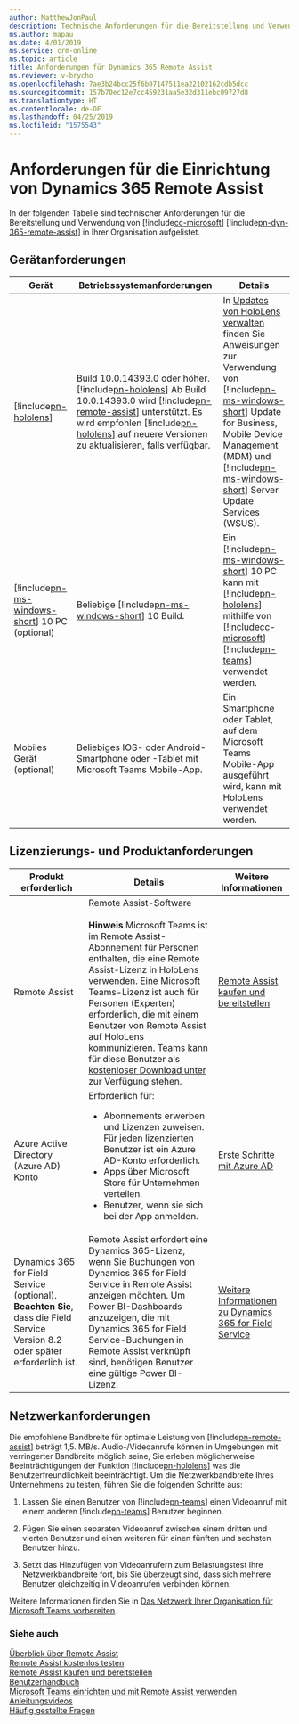 ```yaml
---
author: MatthewJonPaul
description: Technische Anforderungen für die Bereitstellung und Verwendung von Microsoft Dynamics 365 Remote Assist
ms.author: mapau
ms.date: 4/01/2019
ms.service: crm-online
ms.topic: article
title: Anforderungen für Dynamics 365 Remote Assist
ms.reviewer: v-brycho
ms.openlocfilehash: 7ae3b24bcc25f6b07147511ea22102162cdb5dcc
ms.sourcegitcommit: 157b70ec12e7cc459231aa5e32d311ebc09727d8
ms.translationtype: HT
ms.contentlocale: de-DE
ms.lasthandoff: 04/25/2019
ms.locfileid: "1575543"
---
```

# <a name="requirements-for-setting-up-dynamics-365-remote-assist"></a>Anforderungen für die Einrichtung von Dynamics 365 Remote Assist

In der folgenden Tabelle sind technischer Anforderungen für die Bereitstellung und Verwendung von [!include[cc-microsoft](../includes/cc-microsoft.md)] [!include[pn-dyn-365-remote-assist](../includes/pn-dyn-365-remote-assist.md)] in Ihrer Organisation aufgelistet.

## <a name="device-requirements"></a>Gerätanforderungen

| **Gerät**               | **Betriebssystemanforderungen**                                                                                                                                                  | **Details**                                                                                                                                                                                                                    |
|--------------------------|----------------------------------------------------------------------------------------------------------------------------------------------------------------------|--------------------------------------------------------------------------------------------------------------------------------------------------------------------------------------------------------------------------------|
| [!include[pn-hololens](../includes/pn-hololens.md)]                 | Build 10.0.14393.0 oder höher. [!include[pn-hololens](../includes/pn-hololens.md)] Ab Build 10.0.14393.0 wird [!include[pn-remote-assist](../includes/pn-remote-assist.md)] unterstützt. Es wird empfohlen [!include[pn-hololens](../includes/pn-hololens.md)] auf neuere Versionen zu aktualisieren, falls verfügbar. | In [Updates von HoloLens verwalten](https://docs.microsoft.com/en-us/HoloLens/hololens-updates) finden Sie Anweisungen zur Verwendung von [!include[pn-ms-windows-short](../includes/pn-ms-windows-short.md)] Update for Business, Mobile Device Management (MDM) und [!include[pn-ms-windows-short](../includes/pn-ms-windows-short.md)] Server Update Services (WSUS). |
| [!include[pn-ms-windows-short](../includes/pn-ms-windows-short.md)] 10 PC (optional) | Beliebige [!include[pn-ms-windows-short](../includes/pn-ms-windows-short.md)] 10 Build.| Ein [!include[pn-ms-windows-short](../includes/pn-ms-windows-short.md)] 10 PC kann mit [!include[pn-hololens](../includes/pn-hololens.md)] mithilfe von [!include[cc-microsoft](../includes/cc-microsoft.md)] [!include[pn-teams](../includes/pn-teams.md)] verwendet werden.|
|Mobiles Gerät (optional)|Beliebiges IOS- oder Android-Smartphone oder -Tablet mit Microsoft Teams Mobile-App.|Ein Smartphone oder Tablet, auf dem Microsoft Teams Mobile-App ausgeführt wird, kann mit HoloLens verwendet werden.|

## <a name="licensing-and-product-requirements"></a>Lizenzierungs- und Produktanforderungen

| **Produkt erforderlich**|**Details**|**Weitere Informationen**|
|---------------|-------------------------------------------------------|----------------------------------------------------------|
|Remote Assist|Remote Assist-Software<br></br>**Hinweis** Microsoft Teams ist im Remote Assist-Abonnement für Personen enthalten, die eine Remote Assist-Lizenz in HoloLens verwenden. Eine Microsoft Teams-Lizenz ist auch für Personen (Experten) erforderlich, die mit einem Benutzer von Remote Assist auf HoloLens kommunizieren. Teams kann für diese Benutzer als [kostenloser Download unter](https://teams.microsoft.com/downloads) zur Verfügung stehen.| [Remote Assist kaufen und bereitstellen](../licensing/buy-and-deploy.md)|
|Azure Active Directory (Azure AD) Konto|Erforderlich für: <ul><li>Abonnements erwerben und Lizenzen zuweisen. Für jeden lizenzierten Benutzer ist ein Azure AD-Konto erforderlich. </li><li>Apps über Microsoft Store für Unternehmen verteilen. </li><li>Benutzer, wenn sie sich bei der App anmelden. </ul> | [Erste Schritte mit Azure AD](https://docs.microsoft.com/en-us/azure/active-directory/fundamentals/get-started-azure-ad) |
| Dynamics 365 for Field Service (optional). **Beachten Sie**, dass die Field Service Version 8.2 oder später erforderlich ist. |Remote Assist erfordert eine Dynamics 365-Lizenz, wenn Sie Buchungen von Dynamics 365 for Field Service in Remote Assist anzeigen möchten. Um Power BI-Dashboards anzuzeigen, die mit Dynamics 365 for Field Service-Buchungen in Remote Assist verknüpft sind, benötigen Benutzer eine gültige Power BI-Lizenz. | [Weitere Informationen zu Dynamics 365 for Field Service](https://dynamics.microsoft.com/en-us/field-service/overview/)|

## <a name="network-requirements"></a>Netzwerkanforderungen

Die empfohlene Bandbreite für optimale Leistung von [!include[pn-remote-assist](../includes/pn-remote-assist.md)] beträgt 1,5. MB/s.
Audio-/Videoanrufe können in Umgebungen mit verringerter Bandbreite möglich seine, Sie erleben möglicherweise Beeinträchtigungen der Funktion [!include[pn-hololens](../includes/pn-hololens.md)] was die Benutzerfreundlichkeit beeinträchtigt. Um die Netzwerkbandbreite Ihres Unternehmens zu testen, führen Sie die folgenden Schritte aus:

1.  Lassen Sie einen Benutzer von [!include[pn-teams](../includes/pn-teams.md)] einen Videoanruf mit einem anderen [!include[pn-teams](../includes/pn-teams.md)] Benutzer beginnen.

2.  Fügen Sie einen separaten Videoanruf zwischen einem dritten und vierten Benutzer und einen weiteren für einen fünften und sechsten Benutzer hinzu.

3.  Setzt das Hinzufügen von Videoanrufern zum Belastungstest Ihre Netzwerkbandbreite fort, bis Sie überzeugt sind, dass sich mehrere Benutzer gleichzeitig in Videoanrufen verbinden können.

Weitere Informationen finden Sie in [Das Netzwerk Ihrer Organisation für Microsoft Teams vorbereiten](https://docs.microsoft.com/en-us/MicrosoftTeams/prepare-network).

### <a name="see-also"></a>Siehe auch
[Überblick über Remote Assist](index.md)<br/>
[Remote Assist kostenlos testen](try-remote-assist-free.md)<br/>
[Remote Assist kaufen und bereitstellen](buy-and-deploy-remote-assist.md)<br>
[Benutzerhandbuch](user-guide.md)<br/>
[Microsoft Teams einrichten und mit Remote Assist verwenden](use-microsoft-teams-with-remote-assist.md)<br/>
[Anleitungsvideos](https://go.microsoft.com/fwlink/p/?linkid=2021485)<br/>
[Häufig gestellte Fragen](faq.md)<br/>
